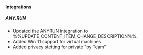 
#### Integrations

##### ANY.RUN

- Updated the ANYRUN integration to %%UPDATE_CONTENT_ITEM_CHANGE_DESCRIPTION%%.
- Added Win 11 support for virtual machines
- Added privacy stetting for private "by Team"